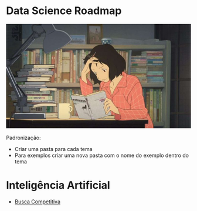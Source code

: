 # Data Science Roadmap

![](study-anime.jpg)

Padronização:

- Criar uma pasta para cada tema
- Para exemplos criar uma nova pasta com o nome do exemplo dentro do tema



# Inteligência Artificial

- [Busca Competitiva](https://github.com/zheage/Data-Science/blob/38393af927dae065d48e3c051c22deb50d721a33/Intelig%C3%AAncia%20Artificial/Busca%20Competitiva/Busca%20Competitiva%20-%20Teoria.ipynb)